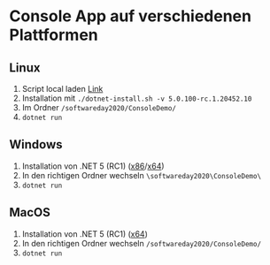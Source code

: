 # Console App auf verschiedenen Plattformen

## Linux

1. Script local laden [Link](https://dotnet.microsoft.com/download/dotnet-core/scripts)
1. Installation mit `./dotnet-install.sh -v 5.0.100-rc.1.20452.10`
1. Im Ordner `/softwareday2020/ConsoleDemo/`
1. `dotnet run`

## Windows

1. Installation von .NET 5 (RC1) ([x86](https://dotnet.microsoft.com/download/dotnet/thank-you/sdk-5.0.100-rc.1-windows-x86-installer)/[x64](https://dotnet.microsoft.com/download/dotnet/thank-you/sdk-5.0.100-rc.1-windows-x64-installer))
1. In den richtigen Ordner wechseln `\softwareday2020\ConsoleDemo\`
1. `dotnet run`

## MacOS

1. Installation von .NET 5 (RC1) ([x64](https://dotnet.microsoft.com/download/dotnet/thank-you/sdk-5.0.100-rc.1-macos-x64-installer))
1. In den richtigen Ordner wechseln `/softwareday2020/ConsoleDemo/`
1. `dotnet run`
